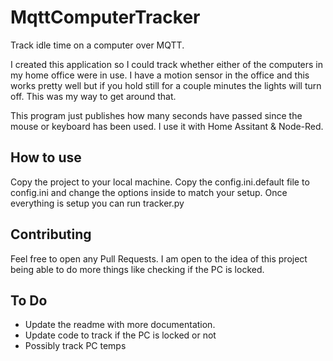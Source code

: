 # MqttComputerTracker
Track idle time on a computer over MQTT.

I created this application so I could track whether either of the computers in my home office were in use. I have a motion sensor in the office and this works pretty well but if you hold still for a couple minutes the lights will turn off. This was my way to get around that.

This program just publishes how many seconds have passed since the mouse or keyboard has been used. I use it with Home Assitant & Node-Red.


## How to use
Copy the project to your local machine. Copy the config.ini.default file to config.ini and change the options inside to match your setup. Once everything is setup you can run tracker.py

## Contributing
Feel free to open any Pull Requests. I am open to the idea of this project being able to do more things like checking if the PC is locked.

## To Do
- Update the readme with more documentation.
- Update code to track if the PC is locked or not
- Possibly track PC temps